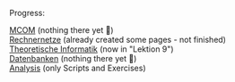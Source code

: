Progress:

[MCOM](MCOM) (nothing there yet 🙁)  
[Rechnernetze](Rechnernetze) (already created some pages - not finished)  
[Theoretische Informatik](Theoretische%20Informatik) (now in "Lektion 9")  
[Datenbanken](Datenbanken) (nothing there yet 🙁)  
[Analysis](Analysis)  (only Scripts and Exercises)
